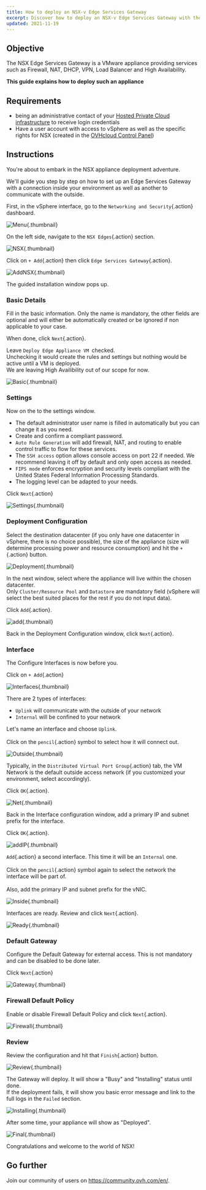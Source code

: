 ```yaml
---
title: How to deploy an NSX-v Edge Services Gateway
excerpt: Discover how to deploy an NSX-v Edge Services Gateway with the vSphere interface
updated: 2021-11-19
---
```


## Objective

The NSX Edge Services Gateway is a VMware appliance providing services such as Firewall, NAT, DHCP, VPN, Load Balancer and High Availability.

**This guide explains how to deploy such an appliance**

## Requirements

- being an administrative contact of your [Hosted Private Cloud infrastructure](https://www.ovhcloud.com/en-ie/enterprise/products/hosted-private-cloud/) to receive login credentials
- Have a user account with access to vSphere as well as the specific rights for NSX (created in the [OVHcloud Control Panel](/links/manager))

## Instructions

You're about to embark in the NSX appliance deployment adventure.   

We'll guide you step by step on how to set up an Edge Services Gateway with a connection inside your environment as well as another to communicate with the outside.   

First, in the vSphere interface, go to the `Networking and Security`{.action} dashboard.

![Menu](images/en01dash.png){.thumbnail}

On the left side, navigate to the `NSX Edges`{.action} section.

![NSX](images/en02nsx.png){.thumbnail}

Click on `+ Add`{.action} then click `Edge Services Gateway`{.action}.

![AddNSX](images/en03add.png){.thumbnail}

The guided installation  window pops up.

### Basic Details

Fill in the basic information. Only the name is mandatory, the other fields are optional and will either be automatically created or be ignored if non applicable to your case.

When done, click `Next`{.action}.

Leave `Deploy Edge Appliance VM `checked.<br>
Unchecking it would create the rules and settings but nothing would be active until a VM is deployed.<br>
We are leaving High Availibility out of our scope for now.

![Basic](images/en04basic.png){.thumbnail}

### Settings

Now on the to the settings window.

- The default administrator user name is filled in automatically but you can change it as you need.    
- Create and confirm a compliant password.    
- `Auto Rule Generation` will add firewall, NAT, and routing to enable control traffic to flow for these services.   
- The `SSH access` option allows console access on port 22 if needed. We recommend leaving it off by default and only open access as needed.     
- `FIPS mode` enforces encryption and security levels compliant with the United States Federal Information Processing Standards.     
- The logging level can be adapted to your needs.

Click `Next`{.action}

![Settings](images/en05settings.png){.thumbnail}

### Deployment Configuration

Select the destination datacenter (if you only have one datacenter in vSphere, there is no choice possible), the size of the appliance (size will determine processing power and resource consumption) and hit the `+`{.action} button.

![Deployment](images/en06deploy.png){.thumbnail}

In the next window, select where the appliance will live within the chosen datacenter.  
Only `Cluster/Resource Pool` and `Datastore` are mandatory field (vSphere will select the best suited places for the rest if you do not input data).

Click `Add`{.action}.

![add](images/en07add.png){.thumbnail}

Back in the Deployment Configuration window, click `Next`{.action}.

### Interface

The Configure Interfaces is now before you.

Click on `+ Add`{.action}

![Interfaces](images/en08inter.png){.thumbnail}

There are 2 types of interfaces:

- `Uplink` will communicate with the outside of your network
- `Internal` will be confined to your network

Let's name an interface and choose `Uplink`.<br>   
Click on the `pencil`{.action} symbol to select how it will connect out.

![Outside](images/en09out.png){.thumbnail}

Typically, in the `Distributed Virtual Port Group`{.action} tab, the VM Network is the default outside access network (if you customized your environment, select accordingly).

Click `OK`{.action}.

![Net](images/en10standard.png){.thumbnail}

Back in the Interface configuration window, add a primary IP and subnet prefix for the interface.

Click `OK`{.action}.

![addIP](images/en10standard02.png){.thumbnail}

`Add`{.action} a second interface. This time it will be an `Internal` one.<br>   
Click on the `pencil`{.action} symbol again to select the network the interface will be part of.<br>    
Also, add the primary IP and subnet prefix for the vNIC.

![Inside](images/en11in.png){.thumbnail}

Interfaces are ready. Review and click `Next`{.action}.

![Ready](images/en12ready.png){.thumbnail}

### Default Gateway

Configure the Default Gateway for external access. This is not mandatory and can be disabled to be done later.

Click `Next`{.action}

![Gateway](images/en13gw.png){.thumbnail}

### Firewall Default Policy

Enable or disable Firewall Default Policy and click `Next`{.action}.

![Firewall](images/en14fw.png){.thumbnail}

### Review

Review the configuration and hit that `Finish`{.action} button.

![Review](images/en15review.png){.thumbnail}

The Gateway will deploy. It will show a "Busy" and "Installing" status until done.<br> 
If the deployment fails, it will show you basic error message and link to the full logs in the `Failed` section.

![Installing](images/en16busy.png){.thumbnail}

After some time, your appliance will show as "Deployed".

![Final](images/en17done.png){.thumbnail}

Congratulations and welcome to the world of NSX!   

## Go further

Join our community of users on <https://community.ovh.com/en/>.
